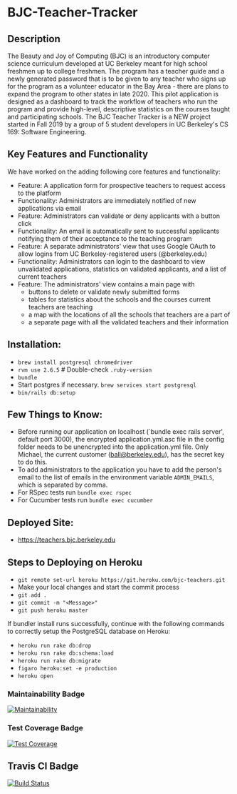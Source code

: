 # BJC-Teacher-Tracker

## Description

The Beauty and Joy of Computing (BJC) is an introductory computer science curriculum developed at UC Berkeley meant for high school freshmen up to college freshmen. The program has a teacher guide and a newly generated password that is to be given to any teacher who signs up for the program as a volunteer educator in the Bay Area - there are plans to expand the program to other states in late 2020. This pilot application is designed as a dashboard to track the workflow of teachers who run the program and provide high-level, descriptive statistics on the courses taught and participating schools. The BJC Teacher Tracker is a NEW project started in Fall 2019 by a group of 5 student developers in UC Berkeley's CS 169: Software Engineering.

## Key Features and Functionality

We have worked on the adding following core features and functionality:

- Feature: A application form for prospective teachers to request access to the platform
- Functionality: Administrators are immediately notified of new applications via email
- Feature: Administrators can validate or deny applicants with a button click
- Functionality: An email is automatically sent to successful applicants notifying them of their acceptance to the teaching program
- Feature: A separate administrators' view that uses Google OAuth to allow logins from UC Berkeley-registered users (@berkeley.edu)
- Functionality: Administrators can login to the dashboard to view unvalidated applications, statistics on validated applicants, and a list of current teachers
- Feature: The administrators' view contains a main page with
  - buttons to delete or validate newly submitted forms
  - tables for statistics about the schools and the courses current teachers are teaching
  - a map with the locations of all the schools that teachers are a part of
  - a separate page with all the validated teachers and their information

## Installation:

* `brew install postgresql chromedriver`
* `rvm use 2.6.5` # Double-check `.ruby-version`
* `bundle`
* Start postgres if necessary. `brew services start postgresql`
* `bin/rails db:setup`

## Few Things to Know:

- Before running our application on localhost (`bundle exec rails server', default port 3000), the encrypted application.yml.asc file in the config folder needs to be unencrypted into the application.yml file. Only Michael, the current customer (ball@berkeley.edu), has the secret key to do this.
- To add administrators to the application you have to add the person's email to the list of emails in the environment variable `ADMIN_EMAILS`, which is separated by comma.
- For RSpec tests run `bundle exec rspec`
- For Cucumber tests run `bundle exec cucumber`

## Deployed Site:

- https://teachers.bjc.berkeley.edu

## Steps to Deploying on Heroku

- `git remote set-url heroku https://git.heroku.com/bjc-teachers.git`
- Make your local changes and start the commit process
- `git add .`
- `git commit -m "<Message>"`
- `git push heroku master`

If bundler install runs successfully, continue with the following commands to correctly setup the PostgreSQL database on Heroku:
- `heroku run rake db:drop`
- `heroku run rake db:schema:load`
- `heroku run rake db:migrate`
- `figaro heroku:set -e production`
- `heroku open`

### Maintainability Badge

[![Maintainability](https://api.codeclimate.com/v1/badges/ca4948c3dbe825709c3e/maintainability)](https://codeclimate.com/github/beautyjoy/BJC-Teacher-Tracker/maintainability)

### Test Coverage Badge

[![Test Coverage](https://api.codeclimate.com/v1/badges/ca4948c3dbe825709c3e/test_coverage)](https://codeclimate.com/github/beautyjoy/BJC-Teacher-Tracker/test_coverage)

## Travis CI Badge
[![Build Status](https://travis-ci.com/beautyjoy/BJC-Teacher-Tracker.svg?branch=master)](https://travis-ci.com/beautyjoy/BJC-Teacher-Tracker)
